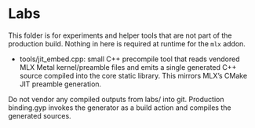 Labs
====

This folder is for experiments and helper tools that are not part of the
production build. Nothing in here is required at runtime for the `mlx` addon.

- tools/jit_embed.cpp: small C++ precompile tool that reads vendored MLX Metal
  kernel/preamble files and emits a single generated C++ source compiled into
  the core static library. This mirrors MLX’s CMake JIT preamble generation.

Do not vendor any compiled outputs from labs/ into git. Production binding.gyp
invokes the generator as a build action and compiles the generated sources.
